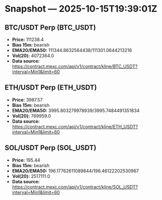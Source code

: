 # Snapshot — 2025-10-15T19:39:01Z

## BTC/USDT Perp (BTC_USDT)
- **Price:** 111238.4
- **Bias 15m:** bearish
- **EMA20/EMA50:** 111344.8632564438/111301.0644213216
- **Vol(20):** 4072364.0
- **Data source:** https://contract.mexc.com/api/v1/contract/kline/BTC_USDT?interval=Min1&limit=60

## ETH/USDT Perp (ETH_USDT)
- **Price:** 3987.57
- **Bias 15m:** bearish
- **EMA20/EMA50:** 3995.803279978939/3995.7484491351834
- **Vol(20):** 769959.0
- **Data source:** https://contract.mexc.com/api/v1/contract/kline/ETH_USDT?interval=Min1&limit=60

## SOL/USDT Perp (SOL_USDT)
- **Price:** 195.44
- **Bias 15m:** bearish
- **EMA20/EMA50:** 196.17762611089844/196.46122202530967
- **Vol(20):** 2517111.0
- **Data source:** https://contract.mexc.com/api/v1/contract/kline/SOL_USDT?interval=Min1&limit=60
